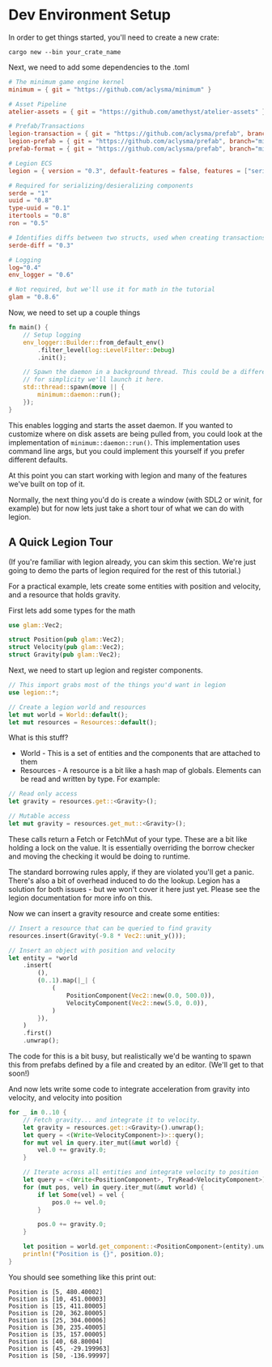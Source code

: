 
# Dev Environment Setup

In order to get things started, you'll need to create a new crate:

```
cargo new --bin your_crate_name
```

Next, we need to add some dependencies to the .toml

```toml
# The minimum game engine kernel
minimum = { git = "https://github.com/aclysma/minimum" }

# Asset Pipeline
atelier-assets = { git = "https://github.com/amethyst/atelier-assets" }

# Prefab/Transactions
legion-transaction = { git = "https://github.com/aclysma/prefab", branch="minimum" }
legion-prefab = { git = "https://github.com/aclysma/prefab", branch="minimum" }
prefab-format = { git = "https://github.com/aclysma/prefab", branch="minimum" }

# Legion ECS
legion = { version = "0.3", default-features = false, features = ["serialize"] }

# Required for serializing/desieralizing components
serde = "1"
uuid = "0.8"
type-uuid = "0.1"
itertools = "0.8"
ron = "0.5"

# Identifies diffs between two structs, used when creating transactions
serde-diff = "0.3"

# Logging
log="0.4"
env_logger = "0.6"

# Not required, but we'll use it for math in the tutorial
glam = "0.8.6"
```

Now, we need to set up a couple things

```rust
fn main() {
    // Setup logging
    env_logger::Builder::from_default_env()
        .filter_level(log::LevelFilter::Debug)
        .init();

    // Spawn the daemon in a background thread. This could be a different process, but
    // for simplicity we'll launch it here.
    std::thread::spawn(move || {
        minimum::daemon::run();
    });
}
```

This enables logging and starts the asset daemon. If you wanted to customize where on disk assets are being pulled from,
you could look at the implementation of `minimum::daemon::run()`. This implementation uses command line args, but you
could implement this yourself if you prefer different defaults.

At this point you can start working with legion and many of the features we've built on top of it.

Normally, the next thing you'd do is create a window (with SDL2 or winit, for example) but for now lets just take a
short tour of what we can do with legion.

## A Quick Legion Tour

(If you're familiar with legion already, you can skim this section. We're just going to demo the parts of legion
required for the rest of this tutorial.)

For a practical example, lets create some entities with position and velocity, and a resource that holds gravity.

First lets add some types for the math

```rust
use glam::Vec2;

struct Position(pub glam::Vec2);
struct Velocity(pub glam::Vec2);
struct Gravity(pub glam::Vec2);
```


Next, we need to start up legion and register components.

```rust
// This import grabs most of the things you'd want in legion
use legion::*;

// Create a legion world and resources
let mut world = World::default();
let mut resources = Resources::default();
```

What is this stuff?
 * World - This is a set of entities and the components that are attached to them
 * Resources - A resource is a bit like a hash map of globals. Elements can be read and written by type. For example:

```rust
// Read only access
let gravity = resources.get::<Gravity>();

// Mutable access
let mut gravity = resources.get_mut::<Gravity>();
```

These calls return a Fetch<T> or FetchMut<T> of your type. These are a bit like holding a lock on the value. It is
essentially overriding the borrow checker and moving the checking it would be doing to runtime.

The standard borrowing rules apply, if they are violated you'll get a panic. There's also a bit of overhead induced
to do the lookup. Legion has a solution for both issues - but we won't cover it here just yet. Please see the legion
documentation for more info on this.

Now we can insert a gravity resource and create some entities:

```rust
// Insert a resource that can be queried to find gravity
resources.insert(Gravity(-9.8 * Vec2::unit_y()));

// Insert an object with position and velocity
let entity = *world
    .insert(
        (),
        (0..1).map(|_| {
            (
                PositionComponent(Vec2::new(0.0, 500.0)),
                VelocityComponent(Vec2::new(5.0, 0.0)),
            )
        }),
    )
    .first()
    .unwrap();
```

The code for this is a bit busy, but realistically we'd be wanting to spawn this from prefabs defined by a file and
created by an editor. (We'll get to that soon!)

And now lets write some code to integrate acceleration from gravity into velocity, and velocity into position

```rust
for _ in 0..10 {
    // Fetch gravity... and integrate it to velocity.
    let gravity = resources.get::<Gravity>().unwrap();
    let query = <(Write<VelocityComponent>)>::query();
    for mut vel in query.iter_mut(&mut world) {
        vel.0 += gravity.0;
    }

    // Iterate across all entities and integrate velocity to position
    let query = <(Write<PositionComponent>, TryRead<VelocityComponent>)>::query();
    for (mut pos, vel) in query.iter_mut(&mut world) {
        if let Some(vel) = vel {
            pos.0 += vel.0;
        }

        pos.0 += gravity.0;
    }

    let position = world.get_component::<PositionComponent>(entity).unwrap();
    println!("Position is {}", position.0);
}
```

You should see something like this print out:

```
Position is [5, 480.40002]
Position is [10, 451.00003]
Position is [15, 411.80005]
Position is [20, 362.80005]
Position is [25, 304.00006]
Position is [30, 235.40005]
Position is [35, 157.00005]
Position is [40, 68.80004]
Position is [45, -29.199963]
Position is [50, -136.99997]
```
